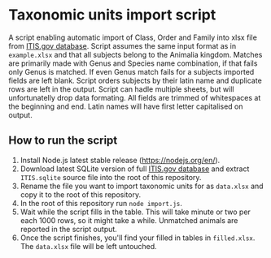 # Taxonomic units import script

A script enabling automatic import of Class, Order and Family into xlsx file from [ITIS.gov database](https://www.itis.gov/downloads/index.html).
Script assumes the same input format as in `example.xlsx` and that all subjects belong to the Animalia kingdom.
Matches are primarily made with Genus and Species name combination, if that fails only Genus is matched. If
even Genus match fails for a subjects imported fields are left blank. Script orders subjects by their latin name
and duplicate rows are left in the output. Script can hadle multiple sheets, but will unfortunatelly drop data formating.
All fields are trimmed of whitespaces at the beginning and end. Latin names will have first letter capitalised on output.

## How to run the script

1. Install Node.js latest stable release (<https://nodejs.org/en/>).
2. Download latest SQLite version of full [ITIS.gov database](https://www.itis.gov/downloads/index.html) and extract `ITIS.sqlite` source file into the root of this repository.
3. Rename the file you want to import taxonomic units for as `data.xlsx` and copy it to the root of this repository.
4. In the root of this repository run `node import.js`.
5. Wait while the script fills in the table. This will take minute or two per each 1000 rows, so it might take a while. Unmatched animals are reported in the script output.
6. Once the script finishes, you'll find your filled in tables in `filled.xlsx`. The `data.xlsx` file will be left untouched.

